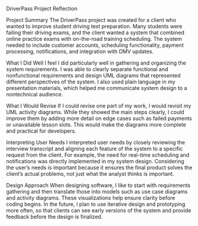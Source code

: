 DriverPass Project Reflection

Project Summary
The DriverPass project was created for a client who wanted to improve student driving test preparation. Many students were failing their driving exams, and the client wanted a system that combined online practice exams with on-the-road training scheduling. The system needed to include customer accounts, scheduling functionality, payment processing, notifications, and integration with DMV updates.

What I Did Well
I feel I did particularly well in gathering and organizing the system requirements. I was able to clearly separate functional and nonfunctional requirements and design UML diagrams that represented different perspectives of the system. I also used plain language in my presentation materials, which helped me communicate system design to a nontechnical audience.

What I Would Revise
If I could revise one part of my work, I would revisit my UML activity diagrams. While they showed the main steps clearly, I could improve them by adding more detail on edge cases such as failed payments or unavailable lesson slots. This would make the diagrams more complete and practical for developers.

Interpreting User Needs
I interpreted user needs by closely reviewing the interview transcript and aligning each feature of the system to a specific request from the client. For example, the need for real-time scheduling and notifications was directly implemented in my system design. Considering the user’s needs is important because it ensures the final product solves the client’s actual problems, not just what the analyst thinks is important.

Design Approach
When designing software, I like to start with requirements gathering and then translate those into models such as use case diagrams and activity diagrams. These visualizations help ensure clarity before coding begins. In the future, I plan to use iterative design and prototyping more often, so that clients can see early versions of the system and provide feedback before the design is finalized.
